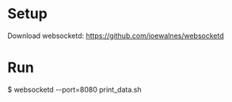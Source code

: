 # Setup
Download websocketd: https://github.com/joewalnes/websocketd

# Run
$ websocketd --port=8080 print_data.sh
